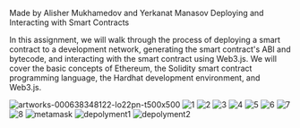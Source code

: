 Made by Alisher Mukhamedov and Yerkanat Manasov
Deploying and Interacting with Smart Contracts

In this assignment, we will walk through the process of deploying a smart contract to a development network, generating the smart contract's ABI and bytecode, and interacting with the smart contract using Web3.js. We will cover the basic concepts of Ethereum, the Solidity smart contract programming language, the Hardhat development environment, and Web3.js.

![artworks-000638348122-lo22pn-t500x500](https://github.com/user-attachments/assets/1e80c085-7b47-42eb-9a36-c2beceeb7cda)
![1](https://github.com/user-attachments/assets/7afd7284-9809-469e-bbae-e5d9111a0c85)
![2](https://github.com/user-attachments/assets/4b713e26-85e8-4222-ab62-2a1d87ac1465)
![3](https://github.com/user-attachments/assets/a4d423da-9a42-47a7-afb6-3babcc3831c9)
![4](https://github.com/user-attachments/assets/3ddbaddd-3ece-4ba9-a6c5-e1bc264c3458)
![5](https://github.com/user-attachments/assets/d2f33808-c38e-4f7a-9eda-aa1a2b196789)
![6](https://github.com/user-attachments/assets/9512e33c-70b8-4c9a-8a10-74b3d99cd3fc)
![7](https://github.com/user-attachments/assets/4b145952-ffbd-4507-9518-570e3ebd7b89)
![8](https://github.com/user-attachments/assets/5c2b1038-90f2-4734-a91f-1d8cdc99886a)
![metamask](https://github.com/user-attachments/assets/92bfee37-b291-4a95-a9ce-697a419e946e)
![depolyment1](https://github.com/user-attachments/assets/5e8f722f-0269-47ca-a46e-44b40397c5af)
![depolyment2](https://github.com/user-attachments/assets/bef090d6-10ce-4951-b1a9-c2d887412373)

